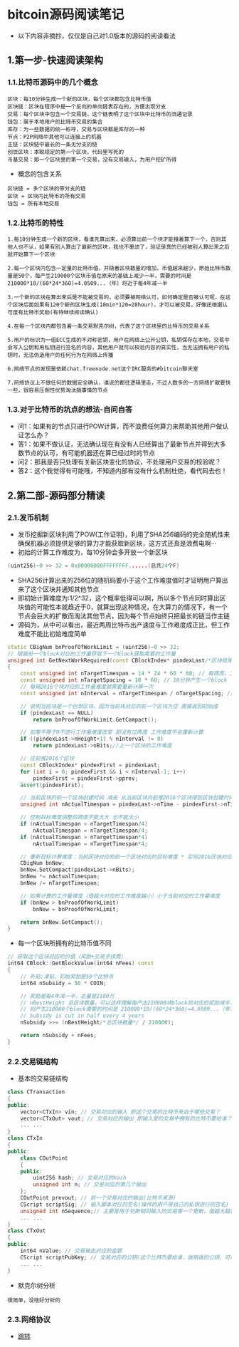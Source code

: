 # bitcoin源码阅读笔记

- 以下内容非摘抄，仅仅是自己对1.0版本的源码的阅读看法

## 1.第一步-快速阅读架构
### 1.1.比特币源码中的几个概念
```
区块：每10分钟生成一个新的区块，每个区块都包含比特币值
区块链：区块在程序中是一个反向的单向链表存在的，方便出现分支
交易：每个区块中包含一个交易链，这个链表明了这个区块中比特币的流通记录
钱包：属于本地用户的比特币交易的集合
库存：为一些数据的统一称呼，交易与区块都是库存的一种
节点：P2P网络中其他可以连接上的机器
主链：区块链中最长的一条无分支的链
创世区块：本聪规定的第一个区块，代码里写死的
币基交易：即一个区块里的第一个交易，没有交易输入，为用户挖矿所得
```
- 概念的包含关系
```
区块链 = 多个区块的带分支的链
区块 = 区块内比特币的所有交易
钱包 = 所有本地交易
```

### 1.2.比特币的特性
```
1.每10分钟生成一个新的区块，看谁先算出来，必须算出前一个块才能接着算下一个，否则其他人也不认，如果有别人算出了最新的区块，我也不墨迹了，验证是真的已经被别人算出来之后就开始算下一个区块

2.每一个区块内包含一定量的比特币值，并随着区块数量的增加，币值越来越少，原始比特币数量是50个，每产生210000个区块币值在原来的基础上减少一半，需要的时间是210000*10/(60*24*360)=4.0509...（年）将近于每4年减一半

3.一个新的区块在算出来后是不能被交易的，必须要被网络认可，如何确定是否被认可呢，在这个区块后面如果有120个新的区块生成(10min*120=20hour)，才可以被交易，好像还根据认可度有比特币奖励(有待继续阅读确认)

4.在每一个区块内都包含着一条交易默克尔树，代表了这个区块里的比特币的交易关系

5.用户的标识为一组ECC生成的不对称密钥，用户在网络上公开公钥，私钥保存在本地，交易中会写入公钥和用私钥进行签名的内容，其他用户就可以校验内容的真实性，当无法拥有用户的私钥时，无法伪造用户的任何行为在网络上传播

6.网络节点的发现是依赖chat.freenode.net这个IRC服务的#bitcoin聊天室

7.网络协议上不做任何的数据安全确认，谁说的都往逻辑里走，不过人数多的一方网络扩散要快一些，很容易压倒性优势淘汰搞事情的节点
```
### 1.3.对于比特币的坑点的想法-自问自答
- 问1：如果有的节点只进行POW计算，而不浪费任何算力来帮助其他用户做认证怎么办？
- 答1：如果不做认证，无法确认现在有没有人已经算出了最新节点并得到大多数节点的认可，有可能机器还在算已经过时的节点
- 问2：那我是否只处理有关新区块变化的协议，不处理用户交易的校验呢？
- 答2：这个我觉得有可能哦，不知道内部有没有什么机制杜绝，看代码去也！

## 2.第二部-源码部分精读
### 2.1.发币机制
- 发币挖掘新区块利用了POW(工作证明)，利用了SHA256编码的完全随机性来确保机器必须提供足够的算力才能获取新区块，这方式还真是浪费电啊···
- 初始的计算工作难度为，每10分钟会多开放一个新区块
``` cpp
(uint256)~0 >> 32 = 0x00000000FFFFFFFF......(总共24个F)
``` 
- SHA256计算出来的256位的随机码要小于这个工作难度值时才证明用户算出来了这个区块并通知其他节点
- 即初始计算难度为:1/2^32，这个概率低得可以啊，所以多个节点同时算出区块值的可能性本就趋近于0，就算出现这种情况，在大算力的情况下，有一个节点会巨大的扩散而淘汰其他节点，因为每个节点始终只把最长的链当作主链
- 源码为，从中可以看出，最近两周比特币出产速度与工作难度成正比，但工作难度不能比初始难度简单
``` cpp
static CBigNum bnProofOfWorkLimit = (uint256)~0 >> 32;
// 根据前一个block对应的工作量获取下一个block获取需要的工作量
unsigned int GetNextWorkRequired(const CBlockIndex* pindexLast/*区块链尾指针*/)
{
    const unsigned int nTargetTimespan = 14 * 24 * 60 * 60; // 每两周，工作量重新计算一次
    const unsigned int nTargetSpacing = 10 * 60; // 10分钟产生一个block
    // 每隔2016个块对应的工作量难度就需要重新计算一次
    const unsigned int nInterval = nTargetTimespan / nTargetSpacing; // 中间隔了多少个block 2016个块

    // 说明当前块是一个创世区块，因为当前块对应的前一个区块为空 直接返回初始值
    if (pindexLast == NULL)
        return bnProofOfWorkLimit.GetCompact();

    // 如果不等于0不进行工作量难度改变 即没有过两周 工作难度不会重新计算
    if ((pindexLast->nHeight+1) % nInterval != 0)
        return pindexLast->nBits;//上一个区块的工作难度

    // 往前推2016个区块
    const CBlockIndex* pindexFirst = pindexLast;
    for (int i = 0; pindexFirst && i < nInterval-1; i++)
        pindexFirst = pindexFirst->pprev;
    assert(pindexFirst);

    // 当前区块的前一个区块创建时间 减去 从当前区块向前推2016个区块得到区块创建时间
    unsigned int nActualTimespan = pindexLast->nTime - pindexFirst->nTime;

    // 控制目标难度调整的跨度不能太大 也不能太小 
    if (nActualTimespan < nTargetTimespan/4)
        nActualTimespan = nTargetTimespan/4;
    if (nActualTimespan > nTargetTimespan*4)
        nActualTimespan = nTargetTimespan*4;

    // 重新目标计算难度：当前区块对应的前一个区块对应的目标难度 * 实际2016区块对应的创建时间间隔 / 目标时间跨度14天
    CBigNum bnNew;
    bnNew.SetCompact(pindexLast->nBits);
    bnNew *= nActualTimespan;
    bnNew /= nTargetTimespan;

	// 如果计算的工作量难度（值越大对应的工作难度越小）小于当前对应的工作量难度
    if (bnNew > bnProofOfWorkLimit)
        bnNew = bnProofOfWorkLimit;

    return bnNew.GetCompact();
}
```
- 每一个区块所拥有的比特币值不同
``` cpp
// 获取这个区块对应的价值（奖励+交易手续费）
int64 CBlock::GetBlockValue(int64 nFees) const
{
    // 补贴;津贴，初始奖励是50个比特币
    int64 nSubsidy = 50 * COIN;

    // 奖励是每4年减一半，总量是2100万
    // nBestHeight 总区块数量，可以这样理解每产出210000块block则对应的奖励减半，而产生一个block需要10分钟
    // 则产生210000个block需要的时间是 210000*10/(60*24*360)=4.0509...（年） 将近于每4年减一半
    // Subsidy is cut in half every 4 years
    nSubsidy >>= (nBestHeight/*总区块数量*/ / 210000);

    return nSubsidy + nFees;
}
```

### 2.2.交易链结构
- 基本的交易链结构
``` cpp
class CTransaction
{
public:
    vector<CTxIn> vin; // 交易对应的输入 即这个交易的比特币来自于哪些交易？
    vector<CTxOut> vout; // 交易对应的输出 即输入里的交易中拥有的比特币要给谁？
    ... ...
}
class CTxIn
{
public:
    class COutPoint
    {
    public:
        uint256 hash; // 交易对应的hash
        unsigned int n; // 交易对应的第几个输出
    };
    COutPoint prevout; // 前一个交易对应的输出(比特币来源)
    CScript scriptSig; // 输入脚本对应的签名(操作的用户用自己的私钥进行的签名)
    unsigned int nSequence;// 主要是用于判断相同输入的交易哪一个更新，值越大越新
    ... ...
}
class CTxOut
{
public:
    int64 nValue; // 交易输出对应的金额
    CScript scriptPubKey; // 交易对应的公钥(这个比特币要给谁，就用谁的公钥，可以校验下一个输入里的签名是不是这个用户的私有签的)
    ... ...
}
```
- 默克尔树分析
```
很简单，没啥好分析的
```

### 2.3.网络协议

- [跳转](Route.md)